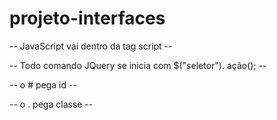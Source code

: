 # projeto-interfaces

-- JavaScript vai dentro da tag script --

-- Todo comando JQuery se inicia com $("seletor"). ação(); --

-- o # pega id --

-- o . pega classe --